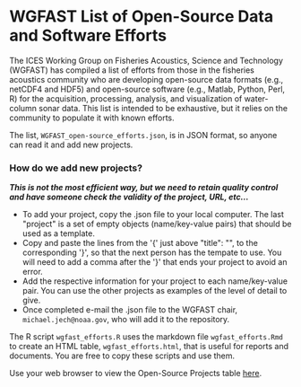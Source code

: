 # WGFAST List of Open-Source Data and Software Efforts

The ICES Working Group on Fisheries Acoustics, Science and Technology (WGFAST) has compiled a list of efforts from those in the fisheries acoustics community who are developing open-source data formats (e.g., netCDF4 and HDF5) and open-source software (e.g., Matlab, Python, Perl, R) for the acquisition, processing, analysis, and visualization of water-column sonar data. This list is intended to be exhaustive, but it relies on the community to populate it with known efforts.


The list, `WGFAST_open-source_efforts.json`, is in JSON format, so anyone can read it and add new projects. 


### How do we add new projects?  

***This is not the most efficient way, but we need to retain quality control and have someone check the validity of the project, URL, etc...*** 

- To add your project, copy the .json file to your local computer. The last "project" is a set of empty objects (name/key-value pairs) that should be used as a template. 
- Copy and paste the lines from the '{' just above "title": "", to the corresponding '}', so that the next person has the tempate to use. You will need to add a comma after the '}' that ends your project to avoid an error. 
- Add the respective information for your project to each name/key-value pair. You can use the other projects as examples of the level of detail to give.  
- Once completed e-mail the .json file to the WGFAST chair, `michael.jech@noaa.gov`, who will add it to the repository. 


The R script `wgfast_efforts.R` uses the markdown file `wgfast_efforts.Rmd` to create an HTML table, `wgfast_efforts.html`, that is useful for reports and documents. You are free to copy these scripts and use them.

Use your web browser to view the Open-Source Projects table [here](https://htmlpreview.github.io/?https://github.com/ices-eg/wg_WGFAST/blob/master/Open-Source_Efforts/wgfast_efforts.html).


